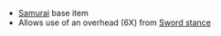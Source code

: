 - [Samurai](/docs/gameplay_spec/characters/samurai.md) base item
- Allows use of an overhead (6X) from [Sword
  stance](/docs/gameplay_spec/characters/samurai.md#sword-stance)
